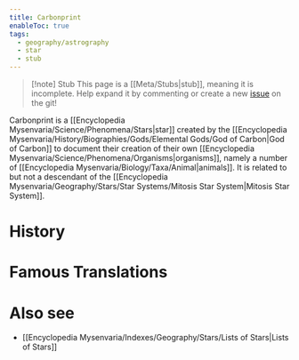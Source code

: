 ```yaml
---
title: Carbonprint
enableToc: true
tags:
  - geography/astrography
  - star
  - stub
---
```


> [!note] Stub
> This page is a [[Meta/Stubs|stub]], meaning it is incomplete. Help expand it by commenting or create a new [issue](https://github.com/RagtimeGal/quartz--encyclopedia-mysenvaria/issues/new/choose) on the git!

Carbonprint is a [[Encyclopedia Mysenvaria/Science/Phenomena/Stars|star]] created by the [[Encyclopedia Mysenvaria/History/Biographies/Gods/Elemental Gods/God of Carbon|God of Carbon]] to document their creation of their own [[Encyclopedia Mysenvaria/Science/Phenomena/Organisms|organisms]], namely a number of [[Encyclopedia Mysenvaria/Biology/Taxa/Animal|animals]]. It is related to but not a descendant of the [[Encyclopedia Mysenvaria/Geography/Stars/Star Systems/Mitosis Star System|Mitosis Star System]].
# History

# Famous Translations

# Also see
- [[Encyclopedia Mysenvaria/Indexes/Geography/Stars/Lists of Stars|Lists of Stars]]
